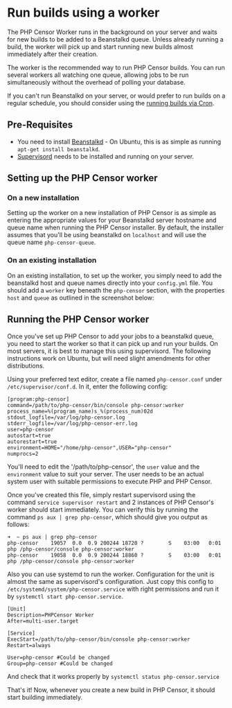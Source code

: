 Run builds using a worker
=========================

The PHP Censor Worker runs in the background on your server and waits for new builds to be added to a Beanstalkd queue.
Unless already running a build, the worker will pick up and start running new builds almost immediately after their
creation.

The worker is the recommended way to run PHP Censor builds. You can run several workers all watching one queue,
allowing jobs to be run simultaneously without the overhead of polling your database. 

If you can't run Beanstalkd on your server, or would prefer to run builds on a regular schedule, you should consider
using the [running builds via Cron](cron.md).

Pre-Requisites
--------------

* You need to install [Beanstalkd](http://kr.github.io/beanstalkd/) - On Ubuntu, this is as simple as running
`apt-get install beanstalkd`.
* [Supervisord](http://supervisord.org/) needs to be installed and running on your server.

Setting up the PHP Censor worker
--------------------------------

### On a new installation

Setting up the worker on a new installation of PHP Censor is as simple as entering the appropriate values for your Beanstalkd server hostname and queue name when running the PHP Censor installer. By default, the installer assumes that you'll be using beanstalkd on `localhost` and will use the queue name `php-censor-queue`.

### On an existing installation

On an existing installation, to set up the worker, you simply need to add the beanstalkd host and queue names directly into your `config.yml` file. You should add a `worker` key beneath the `php-censor` section, with the properties `host` and `queue` as outlined in the screenshot below:

Running the PHP Censor worker
-----------------------------

Once you've set up PHP Censor to add your jobs to a beanstalkd queue, you need to start the worker so that it can pick up and run your builds. On most servers, it is best to manage this using supervisord. The following instructions work on Ubuntu, but will need slight amendments for other distributions.

Using your preferred text editor, create a file named `php-censor.conf` under `/etc/supervisor/conf.d`. In it, enter the following config:

```
[program:php-censor]
command=/path/to/php-censor/bin/console php-censor:worker
process_name=%(program_name)s_%(process_num)02d
stdout_logfile=/var/log/php-censor.log
stderr_logfile=/var/log/php-censor-err.log
user=php-censor
autostart=true
autorestart=true
environment=HOME="/home/php-censor",USER="php-censor"
numprocs=2
```

You'll need to edit the '/path/to/php-censor', the `user` value and the `environment` value to suit your server. The user needs to be an actual system user with suitable permissions to execute PHP and PHP Censor.

Once you've created this file, simply restart supervisord using the command `service supervisor restart` and 2 instances of PHP Censor's worker should start immediately. You can verify this by running the command `ps aux | grep php-censor`, which should give you output as follows:

```
➜  ~ ps aux | grep php-censor
php-censor    19057  0.0  0.9 200244 18720 ?        S    03:00   0:01 php /php-censor/console php-censor:worker
php-censor    19058  0.0  0.9 200244 18860 ?        S    03:00   0:01 php /php-censor/console php-censor:worker
```

Also you can use systemd to run the worker. 
Configuration for the unit is almost the same as supervisord's configuration.
Just copy this config to `/etc/systemd/system/php-censor.service` with right permissions and run it by `systemctl start php-censor.service`.

```
[Unit]
Description=PHPCensor Worker
After=multi-user.target

[Service]
ExecStart=/path/to/php-censor/bin/console php-censor:worker
Restart=always

User=php-censor #Could be changed
Group=php-censor #Could be changed
```

And check that it works properly by `systemctl status php-censor.service`

That's it! Now, whenever you create a new build in PHP Censor, it should start building immediately.
